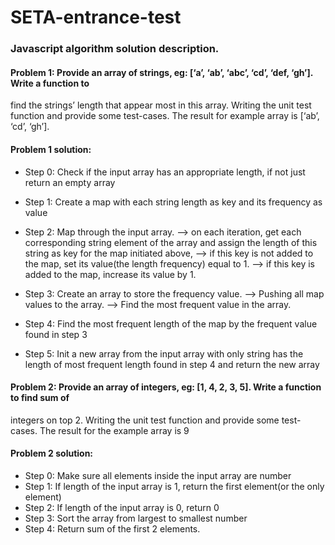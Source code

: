 # SETA-entrance-test

### Javascript algorithm solution description.
#### Problem 1: Provide an array of strings, eg: [‘a’, ‘ab’, ‘abc’, ‘cd’, ‘def, ‘gh’]. Write a function to
find the strings’ length that appear most in this array. Writing the unit test function
and provide some test-cases. The result for example array is [‘ab’, ‘cd’, ‘gh’].

#### Problem 1 solution: 
- Step 0: Check if the input array has an appropriate length, if not just return an empty array
- Step 1: Create a map with each string length as key and its frequency as value

- Step 2: Map through the input array. 
   --> on each iteration, get each corresponding string element of the array and assign the length of this string as key for the map initiated above,
   --> if this key is not added to the map, set its value(the length frequency) equal to 1.
   --> if this key is added to the map, increase its value by 1.
   
- Step 3: Create an array to store the frequency value.
   --> Pushing all map values to the array.
   --> Find the most frequent value in the array.
   
- Step 4: Find the most frequent length of the map by the frequent value found in step 3
- Step 5: Init a new array from the input array with only string has the length of most frequent length found in step 4 and return the new array
   
   
#### Problem 2: Provide an array of integers, eg: [1, 4, 2, 3, 5]. Write a function to find sum of
integers on top 2. Writing the unit test function and provide some test-cases. The
result for the example array is 9

#### Problem 2 solution: 

- Step 0: Make sure all elements inside the input array are number
- Step 1: If length of the input array is 1, return the first element(or the only element)
- Step 2: If length of the input array is 0, return 0
- Step 3: Sort the array from largest to smallest number
- Step 4: Return sum of the first 2 elements.
